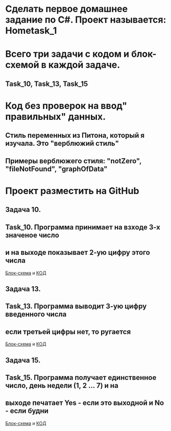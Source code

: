 # __Сделать первое домашнее задание по C#. Проект называется: Hometask_1__
# Всего три задачи с кодом и блок-схемой в каждой задаче.
## Task_10, Task_13, Task_15
# Код без проверок на ввод" правильных" данных.
## Стиль переменных из Питона, который я изучала. Это "верблюжий стиль"
## Примеры верблюжего стиля: "notZero", "fileNotFound", "graphOfData"
# Проект разместить на GitHub

## __Задача 10.__
## Task_10. Программа принимает на взходе 3-х значеное число
## и на выходе показывает 2-ую цифру этого числа
[Блок-схема](hometask_1/task_10/diagram.drawio.png) и [КОД](hometask_1/task_10/Program.cs)

## __Задача 13.__
## Task_13. Программа выводит 3-ую цифру введенного числа
## если третьей цифры нет, то ругается
[Блок-схема](.\task_13\diagram.drawio) и [КОД](.\task_13\Program.cs)

## __Задача 15.__
## Task_15. Программа получает единственное число, день недели (1, 2 ... 7) и на
## выходе печатает Yes - если это выходной и No - если будни
[Блок-схема](.\task_15\diagram.drawio.png) и [КОД](.\task_15\Program.cs)

